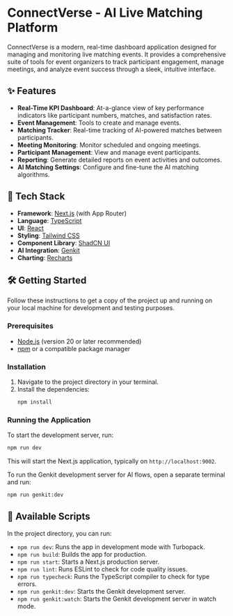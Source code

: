 # ConnectVerse - AI Live Matching Platform

ConnectVerse is a modern, real-time dashboard application designed for managing and monitoring live matching events. It provides a comprehensive suite of tools for event organizers to track participant engagement, manage meetings, and analyze event success through a sleek, intuitive interface.

## ✨ Features

- **Real-Time KPI Dashboard**: At-a-glance view of key performance indicators like participant numbers, matches, and satisfaction rates.
- **Event Management**: Tools to create and manage events.
- **Matching Tracker**: Real-time tracking of AI-powered matches between participants.
- **Meeting Monitoring**: Monitor scheduled and ongoing meetings.
- **Participant Management**: View and manage event participants.
- **Reporting**: Generate detailed reports on event activities and outcomes.
- **AI Matching Settings**: Configure and fine-tune the AI matching algorithms.

## 🚀 Tech Stack

- **Framework**: [Next.js](https://nextjs.org/) (with App Router)
- **Language**: [TypeScript](https://www.typescriptlang.org/)
- **UI**: [React](https://react.dev/)
- **Styling**: [Tailwind CSS](https://tailwindcss.com/)
- **Component Library**: [ShadCN UI](https://ui.shadcn.com/)
- **AI Integration**: [Genkit](https://firebase.google.com/docs/genkit)
- **Charting**: [Recharts](https://recharts.org/)

## 🛠️ Getting Started

Follow these instructions to get a copy of the project up and running on your local machine for development and testing purposes.

### Prerequisites

- [Node.js](https://nodejs.org/) (version 20 or later recommended)
- [npm](https://www.npmjs.com/) or a compatible package manager

### Installation

1. Navigate to the project directory in your terminal.
2. Install the dependencies:
    ```bash
    npm install
    ```

### Running the Application

To start the development server, run:

```bash
npm run dev
```

This will start the Next.js application, typically on `http://localhost:9002`.

To run the Genkit development server for AI flows, open a separate terminal and run:

```bash
npm run genkit:dev
```

## 📜 Available Scripts

In the project directory, you can run:

- `npm run dev`: Runs the app in development mode with Turbopack.
- `npm run build`: Builds the app for production.
- `npm run start`: Starts a Next.js production server.
- `npm run lint`: Runs ESLint to check for code quality issues.
- `npm run typecheck`: Runs the TypeScript compiler to check for type errors.
- `npm run genkit:dev`: Starts the Genkit development server.
- `npm run genkit:watch`: Starts the Genkit development server in watch mode.
